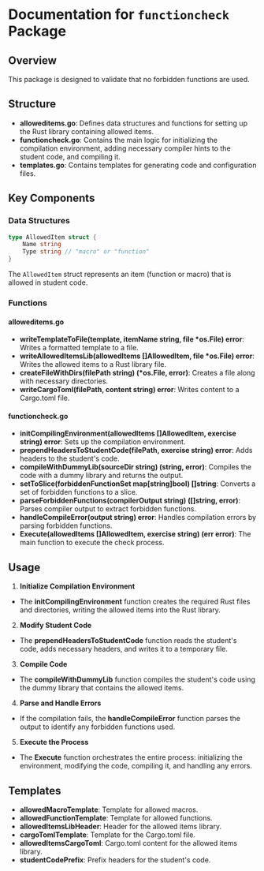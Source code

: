 # Documentation for `functioncheck` Package
## Overview
This package is designed to validate that no forbidden functions are used.

## Structure
* **alloweditems.go**: Defines data structures and functions for setting up the Rust library containing allowed items.
* **functioncheck.go**: Contains the main logic for initializing the compilation environment, adding necessary compiler hints to the student code, and compiling it.
* **templates.go**: Contains templates for generating code and configuration files.

## Key Components
### Data Structures
```go
type AllowedItem struct {
	Name string
	Type string // "macro" or "function"
}
```
The `AllowedItem` struct represents an item (function or macro) that is allowed in student code.

### Functions
#### alloweditems.go
* **writeTemplateToFile(template, itemName string, file \*os.File) error**: Writes a formatted template to a file.
* **writeAllowedItemsLib(allowedItems []AllowedItem, file \*os.File) error**: Writes the allowed items to a Rust library file.
* **createFileWithDirs(filePath string) (*os.File, error)**: Creates a file along with necessary directories.
* **writeCargoToml(filePath, content string) error**: Writes content to a Cargo.toml file.

#### functioncheck.go
* **initCompilingEnvironment(allowedItems []AllowedItem, exercise string) error**: Sets up the compilation environment.
* **prependHeadersToStudentCode(filePath, exercise string) error**: Adds headers to the student's code.
* **compileWithDummyLib(sourceDir string) (string, error)**: Compiles the code with a dummy library and returns the output.
* **setToSlice(forbiddenFunctionSet map[string]bool) []string**: Converts a set of forbidden functions to a slice.
* **parseForbiddenFunctions(compilerOutput string) ([]string, error)**: Parses compiler output to extract forbidden functions.
* **handleCompileError(output string) error**: Handles compilation errors by parsing forbidden functions.
* **Execute(allowedItems []AllowedItem, exercise string) (err error)**: The main function to execute the check process.

## Usage
1. **Initialize Compilation Environment**
* The **initCompilingEnvironment** function creates the required Rust files and directories, writing the allowed items into the Rust library.
2. **Modify Student Code**
* The **prependHeadersToStudentCode** function reads the student's code, adds necessary headers, and writes it to a temporary file.
3. **Compile Code**
* The **compileWithDummyLib** function compiles the student's code using the dummy library that contains the allowed items.
4. **Parse and Handle Errors**
* If the compilation fails, the **handleCompileError** function parses the output to identify any forbidden functions used.
5. **Execute the Process**
* The **Execute** function orchestrates the entire process: initializing the environment, modifying the code, compiling it, and handling any errors.

## Templates
* **allowedMacroTemplate**: Template for allowed macros.
* **allowedFunctionTemplate**: Template for allowed functions.
* **allowedItemsLibHeader**: Header for the allowed items library.
* **cargoTomlTemplate**: Template for the Cargo.toml file.
* **allowedItemsCargoToml**: Cargo.toml content for the allowed items library.
* **studentCodePrefix**: Prefix headers for the student's code.
